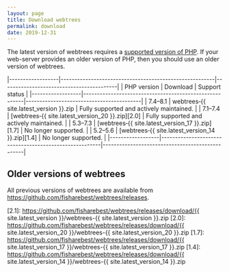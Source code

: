 ```yaml
---
layout: page
title: Download webtrees
permalink: download
date: 2019-12-31
---
```


The latest version of webtrees requires a [supported version of PHP][PHP].
If your web-server provides an older version of PHP, then you should use an older version of webtrees.

|------------------|--------------------------------------------------------|------------------------------------------|
| PHP&nbsp;version | Download                                               | Support status                           |
|------------------|--------------------------------------------------------|------------------------------------------|
| 7.4–8.1          | webtrees&#8209;{{ site.latest_version }}.zip           | Fully supported and actively maintained. |
| 7.1–7.4          | [webtrees&#8209;{{ site.latest_version_20 }}.zip][2.0] | Fully supported and actively maintained. |
| 5.3–7.3          | [webtrees&#8209;{{ site.latest_version_17 }}.zip][1.7] | No longer supported.                     |
| 5.2–5.6          | [webtrees&#8209;{{ site.latest_version_14 }}.zip][1.4] | No longer supported.                     |
|------------------|--------------------------------------------------------|-------------------------------------------------|

## Older versions of webtrees

All previous versions of webtrees are available from <https://github.com/fisharebest/webtrees/releases>.

[PHP]: https://secure.php.net/supported-versions.php
[2.1]: https://github.com/fisharebest/webtrees/releases/download/{{ site.latest_version }}/webtrees-{{ site.latest_version }}.zip
[2.0]: https://github.com/fisharebest/webtrees/releases/download/{{ site.latest_version_20 }}/webtrees-{{ site.latest_version_20 }}.zip
[1.7]: https://github.com/fisharebest/webtrees/releases/download/{{ site.latest_version_17 }}/webtrees-{{ site.latest_version_17 }}.zip
[1.4]: https://github.com/fisharebest/webtrees/releases/download/{{ site.latest_version_14 }}/webtrees-{{ site.latest_version_14 }}.zip
